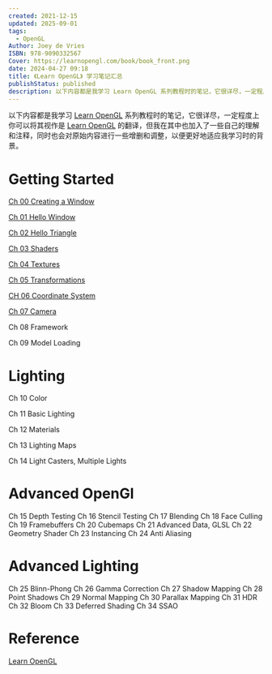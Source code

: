 ```yaml
---
created: 2021-12-15
updated: 2025-09-01
tags:
  - OpenGL
Author: Joey de Vries
ISBN: 978-9090332567
Cover: https://learnopengl.com/book/book_front.png
date: 2024-04-27 09:18
title: 《Learn OpenGL》 学习笔记汇总
publishStatus: published
description: 以下内容都是我学习 Learn OpenGL 系列教程时的笔记，它很详尽，一定程度上你可以将其视作是 Learn OpenGL 的翻译，但我在其中也加入了一些自己的理解和注释，同时也会对原始内容进行一些增删和调整，以便更好地适应我学习时的背景。
---
```


以下内容都是我学习 [Learn OpenGL](https://learnopengl.com/Introduction) 系列教程时的笔记，它很详尽，一定程度上你可以将其视作是 [Learn OpenGL](https://learnopengl.com/Introduction) 的翻译，但我在其中也加入了一些自己的理解和注释，同时也会对原始内容进行一些增删和调整，以便更好地适应我学习时的背景。

# Getting Started

[Ch 00 Creating a Window](/ch_00_creating_a_window)

[Ch 01 Hello Window](/ch_01_hello_window)

[Ch 02 Hello Triangle](/ch_02_hello_triangle)

[Ch 03 Shaders](/ch_03_shaders)

[Ch 04 Textures](/ch_04_textures)

[Ch 05 Transformations](/ch_05_transformations)

[CH 06 Coordinate System](/ch_06_coordinate_system)

[Ch 07 Camera](/ch_07_camera)

Ch 08 Framework

Ch 09 Model Loading

# Lighting

Ch 10 Color

Ch 11 Basic Lighting

Ch 12 Materials

Ch 13 Lighting Maps

Ch 14 Light Casters, Multiple Lights

# Advanced OpenGl

Ch 15 Depth Testing
Ch 16 Stencil Testing
Ch 17 Blending
Ch 18 Face Culling
Ch 19 Framebuffers
Ch 20 Cubemaps
Ch 21 Advanced Data, GLSL
Ch 22 Geometry Shader
Ch 23 Instancing
Ch 24 Anti Aliasing

# Advanced Lighting

Ch 25 Blinn-Phong
Ch 26 Gamma Correction
Ch 27 Shadow Mapping
Ch 28 Point Shadows
Ch 29 Normal Mapping
Ch 30 Parallax Mapping
Ch 31 HDR
Ch 32 Bloom
Ch 33 Deferred Shading
Ch 34 SSAO


# Reference

[Learn OpenGL](https://learnopengl.com/Introduction)

